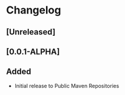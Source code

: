 # Changelog

## [Unreleased]

## [0.0.1-ALPHA]
## Added
- Initial release to Public Maven Repositories

